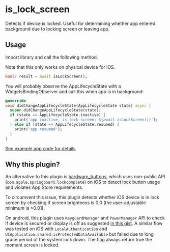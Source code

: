 # is_lock_screen

Detects if device is locked. Useful for determining whether app entered background due to locking screen or leaving app.

## Usage

Import library and call the following method.

Note that this only works on physical device for iOS.

```dart
bool? result = await isLockScreen();
```

You will probably observe the AppLifecycleState with a WidgetsBindingObserver and call this when app is in background:

```dart
@override
void didChangeAppLifecycleState(AppLifecycleState state) async {
  super.didChangeAppLifecycleState(state);
  if (state == AppLifecycleState.inactive) {
    print('app inactive, is lock screen: ${await isLockScreen()}');
  } else if (state == AppLifecycleState.resumed) {
    print('app resumed');
  }
}
```

[See example app code for details](/example/lib/main.dart)

## Why this plugin?

An alternative to this plugin is [hardware_buttons](https://pub.dev/packages/hardware_buttons), which uses non-public API (`com.apple.springboard.lockcomplete`) on iOS to detect lock button usage and violates App Store requirements.

To circumvent this issue, this plugin detects whether iOS device is in lock screen by checking if screen brightness is 0.0 (the user-adjustable minimum is >0.01).

On android, this plugin uses `KeyguardManager` and `PowerManager` API to check if device is secured or display is off as suggested [in this gist](https://gist.github.com/Jeevuz/4ec01688083670b1f3f92af64e44c112). A similar flow was tested on iOS with `LocalAuthentication` and `UIApplication.shared.isProtectedDataAvailable` but failed due to long grace period of the system lock down. The flag always return true the moment screen is locked.